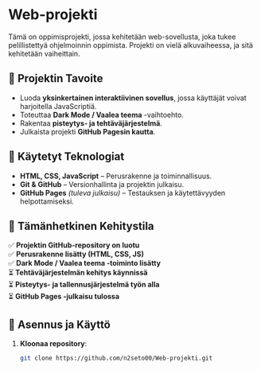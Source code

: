 # Web-projekti

Tämä on oppimisprojekti, jossa kehitetään web-sovellusta, joka tukee pelillistettyä ohjelmoinnin oppimista. Projekti on vielä alkuvaiheessa, ja sitä kehitetään vaiheittain.

## 🎯 Projektin Tavoite

- Luoda **yksinkertainen interaktiivinen sovellus**, jossa käyttäjät voivat harjoitella JavaScriptiä.
- Toteuttaa **Dark Mode / Vaalea teema** -vaihtoehto.
- Rakentaa **pisteytys- ja tehtäväjärjestelmä**.
- Julkaista projekti **GitHub Pagesin kautta**.

## 🔧 Käytetyt Teknologiat

- **HTML, CSS, JavaScript** – Perusrakenne ja toiminnallisuus.
- **Git & GitHub** – Versionhallinta ja projektin julkaisu.
- **GitHub Pages** *(tuleva julkaisu)* – Testauksen ja käytettävyyden helpottamiseksi.

## 📌 Tämänhetkinen Kehitystila

✅ **Projektin GitHub-repository on luotu**  
✅ **Perusrakenne lisätty (HTML, CSS, JS)**  
✅ **Dark Mode / Vaalea teema -toiminto lisätty**  
⏳ **Tehtäväjärjestelmän kehitys käynnissä**  
⏳ **Pisteytys- ja tallennusjärjestelmä työn alla**  
⏳ **GitHub Pages -julkaisu tulossa**  

## 🚀 Asennus ja Käyttö

1. **Kloonaa repository**:
   ```bash
   git clone https://github.com/n2seto00/Web-projekti.git




